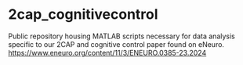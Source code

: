 # 2cap_cognitivecontrol
Public repository housing MATLAB scripts necessary for data analysis specific to our 2CAP and cognitive control paper found on eNeuro. 
<url>https://www.eneuro.org/content/11/3/ENEURO.0385-23.2024</url>
